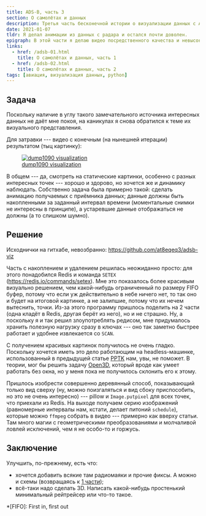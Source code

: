 ```yaml
---
title: ADS-B, часть 3
section: О самолётах и данных
description: Третья часть бесконечной истории о визуализации данных с ADS-B приёмника.
date: 2021-01-07
tldr: Я делал анимации из данных с радара и остался почти доволен.
epigraph: В этой части я делаю видео посредственного качества и невысокой художественной ценности.
links:
  - href: /adsb-01.html
    title: О самолётах и данных, часть 1
  - href: /adsb-02.html
    title: О самолётах и данных, часть 2
tags: [авиация, визуализация данных, python]
---
```


## Задача

Поскольку наличие в углу такого замечательного источника интересных данных не даёт мне покоя, на каникулах я снова обратился к теме их визуального представления.

Для затравки --- видео с конечным (на нынешней итерации) результатом (тыц картинку):

<figure>
  <a href="https://www.youtube.com/watch?v=kRHPPIlo_Sc"><img src="https://img.youtube.com/vi/kRHPPIlo_Sc/maxresdefault.jpg" alt="dump1090 visualization" /></a>
  <figcaption><a href="https://www.youtube.com/watch?v=kRHPPIlo_Sc">dump1090 visualization</a></figcaption>
</figure>

В общем --- да, смотреть на статические картинки, особенно с разных интересных точек --- хорошо и здорово, но хочется же и динамику наблюдать. Собственно задача была примерно такой: сделать анимацию получаемых с приёмника данных; данные должны быть накопленными за заданный интервал времени (моментальные снимки не интересны в принципе), а устаревшие данные отображаться не должны (а то слишком шумно).

## Решение

Исходнички на гитхабе, невозбранно: <i class="fab fa-github"></i><https://github.com/at8eqeq3/adsb-viz>

Часть с накоплением и удалением решилась неожиданно просто: для этого понадобился Redis и команда `SETEX` (<https://redis.io/commands/setex>). Мне это показалось более красивым визуально решением, чем какой-нибудь ограниченный по размеру FIFO буфер, потому что если уж действительно в небе ничего нет, то так оно и будет на итоговой картинке, а не залипшие, потому что их нечем вытеснить, точки. Из-за этого программу пришлось поделить на 2 части (одна кладёт в Redis, другая берёт из него), но и не страшно. Ну, а поскольку я и так решил злоупотреблять редисом, мне придумалось хранить полезную нагрузку сразу в ключах --- оно так заметно быстрее работает и удобнее извлекается со `SCAN`.

С получением красивых картинок получилось не очень гладко. Поскольку хочется иметь это дело работающим на headless-машинке, использованный в предыдущей статье [PPTK](https://github.com/heremaps/pptk) нам, увы, не поможет. В теории, мог бы решить задачу [Open3D](https://github.com/intel-isl/Open3D), который вроде как умеет работать без окна, но у меня пока не получилось склонить его к этому.

Пришлось изобрести совершенно деревянный способ, показывающий только вид сверху (ну, можно поизгаляться и вид сбоку приспособить, но это не очень интересно) --- pillow и `Image.putpixel` для всех точек, что приехали из Redis. На выходе получаем серию изображений (равномерные интервалы нам, кстати, делает питоний `schedule`), которые можно `ffmpeg` собрать в видео --- примерно как вверху статьи. Там много магии с геометрическими преобразованиями и молчаливой ловлей исключений, чем я не особо-то и горжусь.

## Заключение

Улучшить, по-прежнему, есть что:

* хочется добавить всякие там радиомаяки и прочие фиксы. А можно и схемы (возвращаясь к [1 части](/adsb-01.html));
* всё-таки надо сделать 3D. Написать какой-нибудь простенький минимальный рейтрейсер или что-то такое.

*[FIFO]: First in, first out